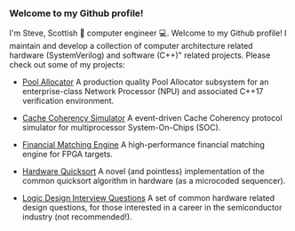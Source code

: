 ### Welcome to my Github profile!

I'm Steve, Scottish :scotland: computer engineer :computer:. Welcome to my Github profile! I maintain and develop a collection of computer architecture related hardware (SystemVerilog) and software (C++)" related projects. Please check out some of my projects:

- [Pool Allocator](http://www.github.com/stephenry/pa) A production quality Pool Allocator subsystem for an enterprise-class Network Processor (NPU) and associated C++17 verification environment.

- [Cache Coherency Simulator](http://www.github.com/stephenry/cc) A event-driven Cache Coherency protocol simulator for multiprocessor System-On-Chips (SOC). 

- [Financial Matching Engine](http://www.github.com/stephenry/ob) A high-performance financial matching engine for FPGA targets.

- [Hardware Quicksort](http://www.github.com/stephenry/qs) A novel (and pointless) implementation of the common quicksort algorithm in hardware (as a microcoded sequencer).

- [Logic Design Interview Questions](http://www.github.com/stephenry/hw_interview_questions) A set of common hardware related design questions, for those interested in a career in the semiconductor industry (not recommended!).



<!--
**stephenry/stephenry** is a ✨ _special_ ✨ repository because its `README.md` (this file) appears on your GitHub profile.

Here are some ideas to get you started:

- 🔭 I’m currently working on ...
- 🌱 I’m currently learning ...
- 👯 I’m looking to collaborate on ...
- 🤔 I’m looking for help with ...
- 💬 Ask me about ...
- 📫 How to reach me: ...
- 😄 Pronouns: ...
- ⚡ Fun fact: ...
-->
